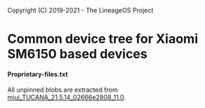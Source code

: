 Copyright (C) 2019-2021 - The LineageOS Project

Common device tree for Xiaomi SM6150 based devices
==============

#### Proprietary-files.txt
All unpinned blobs are extracted from [miui_TUCANA_21.5.14_02666e2808_11.0](https://bigota.d.miui.com/21.5.14/miui_TUCANA_21.5.14_02666e2808_11.0.zip).
